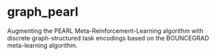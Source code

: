 # graph_pearl
Augmenting the PEARL Meta-Reinforcement-Learning algorithm with discrete graph-structured task encodings based on the BOUNCEGRAD meta-learning algorithm.

